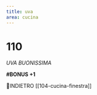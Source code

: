 ```yaml
---
title: uva
area: cucina
---
```

# 110
_UVA BUONISSIMA_

**#BONUS +1**

👣INDIETRO [[104-cucina-finestra]]
